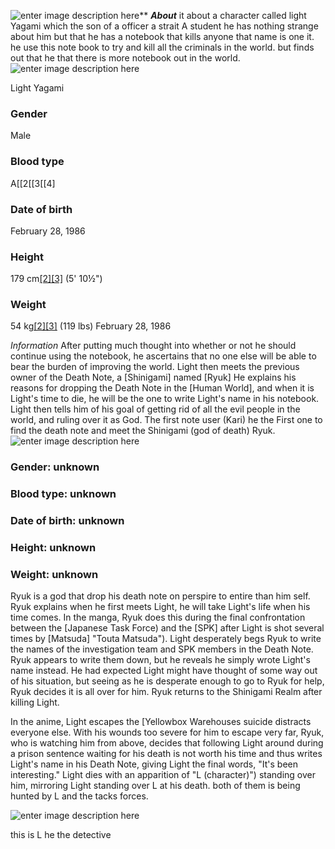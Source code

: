 ![enter image description here](https://vignette.wikia.nocookie.net/deathnote/images/0/08/Death_Note_title_white.png/revision/latest?cb=20180119023014)**
***About***
it about a character called light Yagami which the son of a officer a strait A student he has nothing strange about him but that he has a notebook that kills anyone that name is one it. he use this note book to try and kill all the criminals in the world. but finds out that he that there is more notebook out in the world.
![enter image description here](https://vignette.wikia.nocookie.net/deathnote/images/0/05/299276.jpg/revision/latest/scale-to-width-down/212?cb=20160609084120)

 Light Yagami

### Gender

Male

### Blood type

A[[2[[3[[4]

### Date of birth 
February 28, 1986
### Height

179 cm[[2]](https://deathnote.fandom.com/wiki/Light_Yagami#cite_note-HtR13-1)[[3]](https://deathnote.fandom.com/wiki/Light_Yagami#cite_note-AnimationGuide-2)  (5' 10½")

### Weight

54 kg[[2]](https://deathnote.fandom.com/wiki/Light_Yagami#cite_note-HtR13-1)[[3]](https://deathnote.fandom.com/wiki/Light_Yagami#cite_note-AnimationGuide-2)  (119 lbs)
February 28, 1986

*Information*
After putting much thought into whether or not he should continue using the notebook, he ascertains that no one else will be able to bear the burden of improving the world. Light then meets the previous owner of the Death Note, a [Shinigami] named [Ryuk] He explains his reasons for dropping the Death Note in the [Human World], and when it is Light's time to die, he will be the one to write Light's name in his notebook. Light then tells him of his goal of getting rid of all the evil people in the world, and ruling over it as God. The first note user (Kari) he the First one to find the death note and meet the Shinigami (god of death) Ryuk.
![enter image description here](https://vignette.wikia.nocookie.net/deathnote/images/a/a8/Ryuk_DN_Coloured.png/revision/latest?cb=20170621011059)


### Gender: unknown 
### Blood type: unknown 
### Date of birth: unknown 
### Height: unknown 
### Weight: unknown 
Ryuk is a god that drop his death note on perspire to entire than him self. Ryuk explains when he first meets Light, he will take Light's life when his time comes. In the manga, Ryuk does this during the final confrontation between the  [Japanese Task Force)  and the  [SPK]  after Light is shot several times by  [Matsuda] "Touta Matsuda"). Light desperately begs Ryuk to write the names of the investigation team and SPK members in the Death Note. Ryuk appears to write them down, but he reveals he simply wrote Light's name instead. He had expected Light might have thought of some way out of his situation, but seeing as he is desperate enough to go to Ryuk for help, Ryuk decides it is all over for him. Ryuk returns to the Shinigami Realm after killing Light.

In the anime, Light escapes the  [Yellowbox Warehouses suicide distracts everyone else. With his wounds too severe for him to escape very far, Ryuk, who is watching him from above, decides that following Light around during a prison sentence waiting for his death is not worth his time and thus writes Light's name in his Death Note, giving Light the final words, "It's been interesting." Light dies with an apparition of  "L (character)")  standing over him, mirroring Light standing over L at his death. both of them is being hunted by L and the tacks forces.

![enter image description here](https://vignette.wikia.nocookie.net/deathnote/images/7/76/299276L.jpg/revision/latest?cb=20160609084420)

this is L he the detective  
